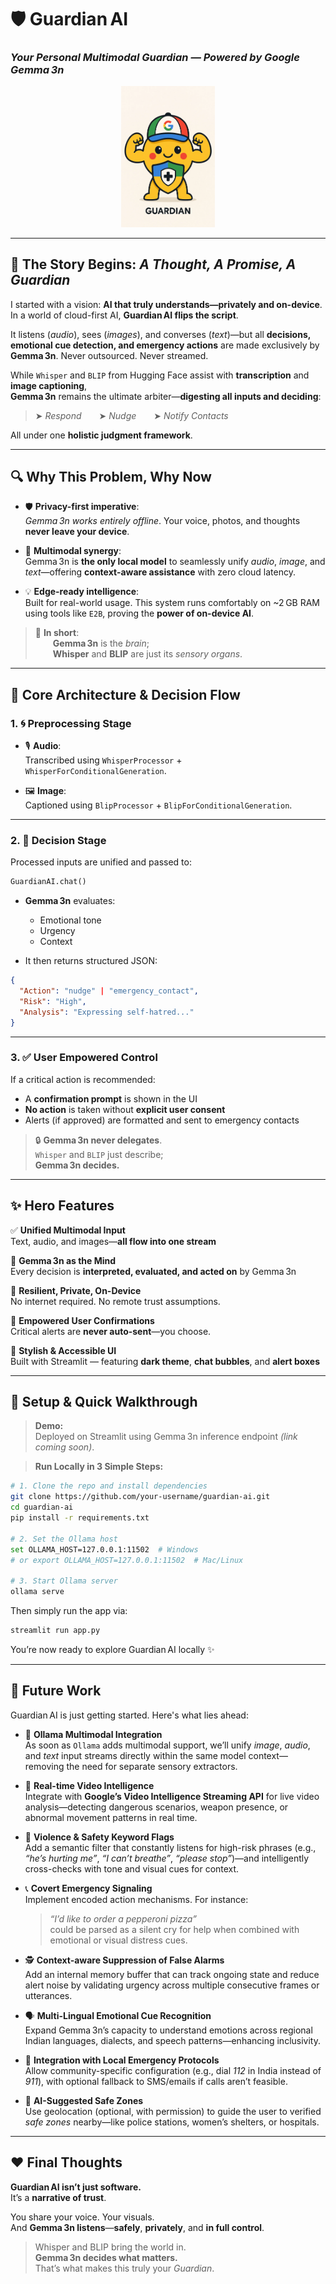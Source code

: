 # 🛡️ Guardian AI  
### *Your Personal Multimodal Guardian — Powered by Google Gemma 3n*

<p align="center">
  <img src="logo/logo1.webp" width="150" alt="Guardian AI Logo">
</p>

---

## 🚀 The Story Begins: *A Thought, A Promise, A Guardian*

I started with a vision: **AI that truly understands—privately and on-device**.  
In a world of cloud-first AI, **Guardian AI flips the script**.

It listens (*audio*), sees (*images*), and converses (*text*)—but all **decisions, emotional cue detection, and emergency actions** are made exclusively by **Gemma 3n**. Never outsourced. Never streamed.

While `Whisper` and `BLIP` from Hugging Face assist with **transcription** and **image captioning**,  
**Gemma 3n** remains the ultimate arbiter—**digesting all inputs and deciding**:  
> ➤ *Respond*  ➤ *Nudge*  ➤ *Notify Contacts*  

All under one **holistic judgment framework**.

---

## 🔍 Why This Problem, Why Now

- 🛡️ **Privacy-first imperative**:  
  *Gemma 3n works entirely offline*. Your voice, photos, and thoughts **never leave your device**.

- 🔗 **Multimodal synergy**:  
  Gemma 3n is **the only local model** to seamlessly unify *audio*, *image*, and *text*—offering **context-aware assistance** with zero cloud latency.

- 💡 **Edge-ready intelligence**:  
  Built for real-world usage. This system runs comfortably on ~2 GB RAM using tools like `E2B`, proving the **power of on-device AI**.

> 🧠 **In short**:  
>   **Gemma 3n** is the *brain*;  
>   **Whisper** and **BLIP** are just its *sensory organs*.

---

## 🧠 Core Architecture & Decision Flow

### 1. 🌀 Preprocessing Stage
- 🎙️ **Audio**:  
  Transcribed using `WhisperProcessor` + `WhisperForConditionalGeneration`.

- 🖼️ **Image**:  
  Captioned using `BlipProcessor` + `BlipForConditionalGeneration`.

---

### 2. 🧠 Decision Stage
Processed inputs are unified and passed to:
```python
GuardianAI.chat()
```

* **Gemma 3n** evaluates:

  * Emotional tone  
  * Urgency  
  * Context  

* It then returns structured JSON:

```json
{
  "Action": "nudge" | "emergency_contact",
  "Risk": "High",
  "Analysis": "Expressing self-hatred..."
}
```

---

### 3. ✅ User Empowered Control

If a critical action is recommended:

* A **confirmation prompt** is shown in the UI  
* **No action** is taken without **explicit user consent**  
* Alerts (if approved) are formatted and sent to emergency contacts

> 🔒 **Gemma 3n never delegates**.  
> `Whisper` and `BLIP` just describe;  
> **Gemma 3n decides.**

---

## ✨ Hero Features

✅ **Unified Multimodal Input**  
Text, audio, and images—**all flow into one stream**

🧠 **Gemma 3n as the Mind**  
Every decision is **interpreted, evaluated, and acted on** by Gemma 3n

🔐 **Resilient, Private, On-Device**  
No internet required. No remote trust assumptions.

🛑 **Empowered User Confirmations**  
Critical alerts are **never auto-sent**—you choose.

🎨 **Stylish & Accessible UI**  
Built with Streamlit — featuring **dark theme**, **chat bubbles**, and **alert boxes**

---

## 🚧 Setup & Quick Walkthrough

> **Demo:**  
> Deployed on Streamlit using Gemma 3n inference endpoint *(link coming soon)*.

> **Run Locally in 3 Simple Steps:**

```bash
# 1. Clone the repo and install dependencies
git clone https://github.com/your-username/guardian-ai.git
cd guardian-ai
pip install -r requirements.txt

# 2. Set the Ollama host
set OLLAMA_HOST=127.0.0.1:11502  # Windows
# or export OLLAMA_HOST=127.0.0.1:11502  # Mac/Linux

# 3. Start Ollama server
ollama serve
```

Then simply run the app via:

```bash
streamlit run app.py
```

You’re now ready to explore Guardian AI locally ✨

---
## 🧭 Future Work

Guardian AI is just getting started. Here's what lies ahead:

- 🔮 **Ollama Multimodal Integration**  
  As soon as `Ollama` adds multimodal support, we’ll unify *image*, *audio*, and *text* input streams directly within the same model context—removing the need for separate sensory extractors.

- 🎥 **Real-time Video Intelligence**  
  Integrate with **Google’s Video Intelligence Streaming API** for live video analysis—detecting dangerous scenarios, weapon presence, or abnormal movement patterns in real time.

- 🧷 **Violence & Safety Keyword Flags**  
  Add a semantic filter that constantly listens for high-risk phrases (e.g., *“he’s hurting me”*, *“I can’t breathe”*, *“please stop”*)—and intelligently cross-checks with tone and visual cues for context.

- 📞 **Covert Emergency Signaling**  
  Implement encoded action mechanisms. For instance:  
  > *“I’d like to order a pepperoni pizza”*  
  could be parsed as a silent cry for help when combined with emotional or visual distress cues.

- 🕵️ **Context-aware Suppression of False Alarms**  
  Add an internal memory buffer that can track ongoing state and reduce alert noise by validating urgency across multiple consecutive frames or utterances.

- 🗣️ **Multi-Lingual Emotional Cue Recognition**  
  Expand Gemma 3n’s capacity to understand emotions across regional Indian languages, dialects, and speech patterns—enhancing inclusivity.

- 🤝 **Integration with Local Emergency Protocols**  
  Allow community-specific configuration (e.g., dial *112* in India instead of *911*), with optional fallback to SMS/emails if calls aren’t feasible.

- 🧭 **AI-Suggested Safe Zones**  
  Use geolocation (optional, with permission) to guide the user to verified *safe zones* nearby—like police stations, women’s shelters, or hospitals.

---
## ❤️ Final Thoughts

**Guardian AI isn’t just software.**  
It’s a **narrative of trust**.

You share your voice. Your visuals.  
And **Gemma 3n listens**—**safely**, **privately**, and **in full control**.

> Whisper and BLIP bring the world in.  
> **Gemma 3n decides what matters.**  
> That’s what makes this truly your *Guardian*.
